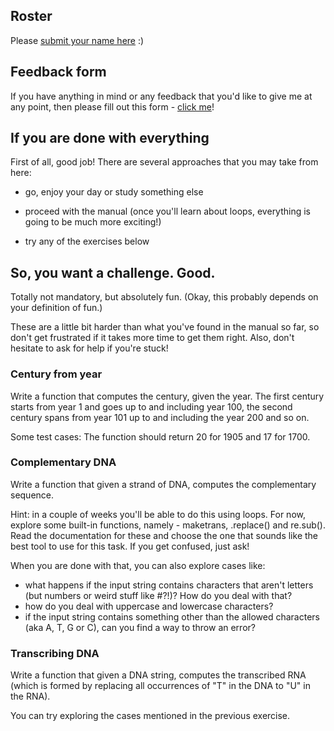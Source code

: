 <h2> Roster </h2>
Please <a href="https://jucirkm.typeform.com/to/Yk9bJI">submit your name here</a> :)

<h2>Feedback form</h2>
If you have anything in mind or any feedback that you'd like to give me at any point, then please fill out this form - <a href="https://jucirkm.typeform.com/to/WHT5Dm">click me</a>!

<h2>If you are done with everything</h2>
First of all, good job! There are several approaches that you may take from here: 

- go, enjoy your day or study something else

- proceed with the manual (once you'll learn about loops, everything is going to be much more exciting!)

- try any of the exercises below

<h2>So, you want a challenge. Good.</h2>
Totally not mandatory, but absolutely fun. (Okay, this probably depends on your definition of fun.)

These are a little bit harder than what you've found in the manual so far, so don't get frustrated if it takes more time to get them right. Also, don't hesitate to ask for help if you're stuck!

<h3>Century from year</h3>
Write a function that computes the century, given the year.
The first century starts from year 1 and goes up to and including year 100, the second century spans from year 101 up to and including the year 200 and so on.

Some test cases:
The function should return 20 for 1905 and 17 for 1700.

<h3>Complementary DNA</h3>
Write a function that given a strand of DNA, computes the complementary sequence.

Hint: in a couple of weeks you'll be able to do this using loops. For now, explore some built-in functions, namely - maketrans, .replace() and re.sub(). Read the documentation for these and choose the one that sounds like the best tool to use for this task. If you get confused, just ask!

When you are done with that, you can also explore cases like:
- what happens if the input string contains characters that aren't letters (but numbers or weird stuff like #?!)? How do you deal with that?
- how do you deal with uppercase and lowercase characters?
- if the input string contains something other than the allowed characters (aka A, T, G or C), can you find a way to throw an error? 

<h3>Transcribing DNA</h3>
Write a function that given a DNA string, computes the transcribed RNA (which is formed by replacing all occurrences of "T" in the DNA to "U" in the RNA).

You can try exploring the cases mentioned in the previous exercise.





